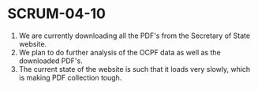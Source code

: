 # SCRUM-04-10
1. We are currently downloading all the PDF's from the Secretary of State website.
2. We plan to do further analysis of the OCPF data as well as the downloaded PDF's.
3. The current state of the website is such that it loads very slowly, which is making PDF collection tough.

